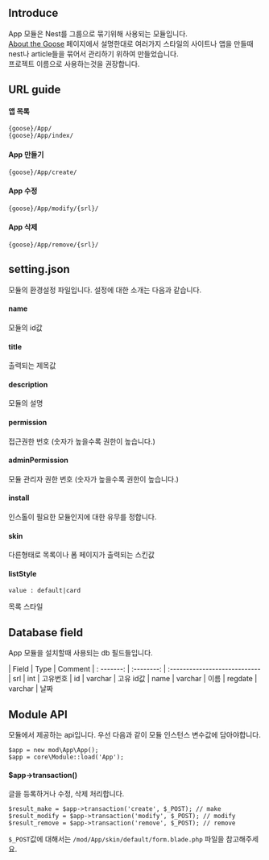 ## Introduce
App 모듈은 Nest를 그룹으로 묶기위해 사용되는 모듈입니다.  
[About the Goose](http://redgoosedev.github.io/goose/#Introduce/AboutTheGoose) 페이지에서 설명한대로 여러가지 스타일의 사이트나 앱을 만들때 nest나 article들을 묶어서 관리하기 위하여 만들었습니다.  
프로젝트 이름으로 사용하는것을 권장합니다.


## URL guide

#### 앱 목록
`{goose}/App/`  
`{goose}/App/index/`

#### App 만들기
`{goose}/App/create/`

#### App 수정
`{goose}/App/modify/{srl}/`

#### App 삭제
`{goose}/App/remove/{srl}/`



## setting.json

모듈의 환경설정 파일입니다. 설정에 대한 소개는 다음과 같습니다.

#### name
모듈의 id값

#### title
출력되는 제목값

#### description
모듈의 설명

#### permission
접근권한 번호 (숫자가 높을수록 권한이 높습니다.)

#### adminPermission
모듈 관리자 권한 번호 (숫자가 높을수록 권한이 높습니다.)

#### install
인스톨이 필요한 모듈인지에 대한 유무를 정합니다.

#### skin
다른형태로 목록이나 폼 페이지가 출력되는 스킨값

#### listStyle
`value : default|card`

목록 스타일



## Database field

App 모듈을 설치할때 사용되는 db 필드들입니다.

| Field      | Type       | Comment
| : -------: | :--------: | :----------------------------
| srl        | int        | 고유번호
| id         | varchar    | 고유 id값
| name       | varchar    | 이름
| regdate    | varchar    | 날짜



## Module API

모듈에서 제공하는 api입니다. 우선 다음과 같이 모듈 인스턴스 변수값에 담아야합니다.
```
$app = new mod\App\App();
$app = core\Module::load('App');
```

#### $app->transaction()
글을 등록하거나 수정, 삭제 처리합니다.
```
$result_make = $app->transaction('create', $_POST); // make
$result_modify = $app->transaction('modify', $_POST); // modify
$result_remove = $app->transaction('remove', $_POST); // remove
```
`$_POST`값에 대해서는 `/mod/App/skin/default/form.blade.php` 파일을 참고해주세요.